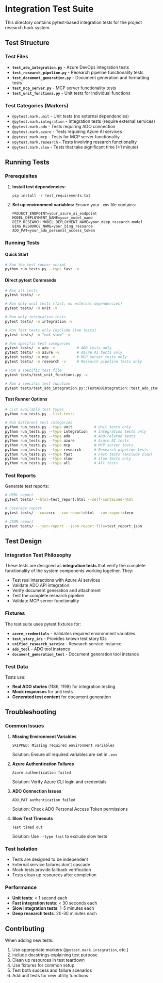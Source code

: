# Integration Test Suite

This directory contains pytest-based integration tests for the project research hack system.

## Test Structure

### Test Files

- **`test_ado_integration.py`** - Azure DevOps integration tests
- **`test_research_pipeline.py`** - Research pipeline functionality tests  
- **`test_document_generation.py`** - Document generation and formatting tests
- **`test_mcp_server.py`** - MCP server functionality tests
- **`test_unit_functions.py`** - Unit tests for individual functions

### Test Categories (Markers)

- `@pytest.mark.unit` - Unit tests (no external dependencies)
- `@pytest.mark.integration` - Integration tests (require external services)
- `@pytest.mark.ado` - Tests requiring ADO connection
- `@pytest.mark.azure` - Tests requiring Azure AI services  
- `@pytest.mark.mcp` - Tests for MCP server functionality
- `@pytest.mark.research` - Tests involving research functionality
- `@pytest.mark.slow` - Tests that take significant time (>1 minute)

## Running Tests

### Prerequisites

1. **Install test dependencies:**
   ```bash
   pip install -r test_requirements.txt
   ```

2. **Set up environment variables:**
   Ensure your `.env` file contains:
   ```
   PROJECT_ENDPOINT=your_azure_ai_endpoint
   MODEL_DEPLOYMENT_NAME=your_model_name
   DEEP_RESEARCH_MODEL_DEPLOYMENT_NAME=your_deep_research_model
   BING_RESOURCE_NAME=your_bing_resource
   ADO_PAT=your_ado_personal_access_token
   ```

### Running Tests

#### Quick Start
```bash
# Run the test runner script
python run_tests.py --type fast -v
```

#### Direct pytest Commands
```bash
# Run all tests
pytest tests/ -v

# Run only unit tests (fast, no external dependencies)
pytest tests/ -m unit -v

# Run only integration tests
pytest tests/ -m integration -v

# Run fast tests only (exclude slow tests)
pytest tests/ -m "not slow" -v

# Run specific test categories
pytest tests/ -m ado -v          # ADO tests only
pytest tests/ -m azure -v        # Azure AI tests only
pytest tests/ -m mcp -v          # MCP server tests only
pytest tests/ -m research -v     # Research pipeline tests only

# Run a specific test file
pytest tests/test_unit_functions.py -v

# Run a specific test function
pytest tests/test_ado_integration.py::TestADOIntegration::test_ado_story_retrieval -v
```

#### Test Runner Options
```bash
# List available test types
python run_tests.py --list-tests

# Run different test categories
python run_tests.py --type unit          # Unit tests only  
python run_tests.py --type integration   # Integration tests only
python run_tests.py --type ado           # ADO-related tests
python run_tests.py --type azure         # Azure AI tests
python run_tests.py --type mcp           # MCP server tests
python run_tests.py --type research      # Research pipeline tests
python run_tests.py --type fast          # Fast tests (exclude slow)
python run_tests.py --type slow          # Slow tests only
python run_tests.py --type all           # All tests
```

### Test Reports

Generate test reports:
```bash
# HTML report
pytest tests/ --html=test_report.html --self-contained-html

# Coverage report
pytest tests/ --cov=src --cov-report=html --cov-report=term

# JSON report
pytest tests/ --json-report --json-report-file=test_report.json
```

## Test Design

### Integration Test Philosophy

These tests are designed as **integration tests** that verify the complete functionality of the system components working together. They:

- Test real interactions with Azure AI services
- Validate ADO API integration
- Verify document generation and attachment
- Test the complete research pipeline
- Validate MCP server functionality

### Fixtures

The test suite uses pytest fixtures for:
- **`azure_credentials`** - Validates required environment variables
- **`test_story_ids`** - Provides known test story IDs
- **`unified_research_service`** - Research service instance
- **`ado_tool`** - ADO tool instance
- **`document_generation_tool`** - Document generation tool instance

### Test Data

Tests use:
- **Real ADO stories** (1186, 1198) for integration testing
- **Mock responses** for unit tests
- **Generated test content** for document generation

## Troubleshooting

### Common Issues

1. **Missing Environment Variables**
   ```
   SKIPPED: Missing required environment variables
   ```
   Solution: Ensure all required variables are set in `.env`

2. **Azure Authentication Failures**
   ```
   Azure authentication failed
   ```
   Solution: Verify Azure CLI login and credentials

3. **ADO Connection Issues**
   ```
   ADO_PAT authentication failed
   ```
   Solution: Check ADO Personal Access Token permissions

4. **Slow Test Timeouts**
   ```
   Test timed out
   ```
   Solution: Use `--type fast` to exclude slow tests

### Test Isolation

- Tests are designed to be independent
- External service failures don't cascade
- Mock tests provide fallback verification
- Tests clean up resources after completion

### Performance

- **Unit tests**: < 1 second each
- **Fast integration tests**: < 30 seconds each  
- **Slow integration tests**: 1-5 minutes each
- **Deep research tests**: 20-30 minutes each

## Contributing

When adding new tests:

1. Use appropriate markers (`@pytest.mark.integration`, etc.)
2. Include docstrings explaining test purpose
3. Clean up resources in test teardown
4. Use fixtures for common setup
5. Test both success and failure scenarios
6. Add unit tests for new utility functions
